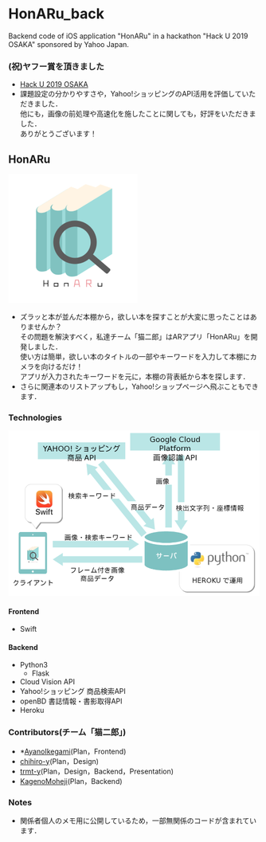 # HonARu_back
Backend code of iOS application "HonARu" in a hackathon "Hack U 2019 OSAKA" sponsored by Yahoo Japan.

### (祝)ヤフー賞を頂きました
- [Hack U 2019 OSAKA](https://hacku.yahoo.co.jp/hacku2019osaka/)  
- 課題設定の分かりやすさや，Yahoo!ショッピングのAPI活用を評価していただきました．  
他にも，画像の前処理や高速化を施したことに関しても，好評をいただきました．  
ありがとうございます！

## HonARu
![logo](https://github.com/KagenoMoheji/HonARu_back/blob/media/images/logo.png)
- ズラッと本が並んだ本棚から，欲しい本を探すことが大変に思ったことはありませんか？  
その問題を解決すべく，私達チーム「猫二郎」はARアプリ「HonARu」を開発しました．  
使い方は簡単，欲しい本のタイトルの一部やキーワードを入力して本棚にカメラを向けるだけ！  
アプリが入力されたキーワードを元に，本棚の背表紙から本を探します．
- さらに関連本のリストアップもし，Yahoo!ショップページへ飛ぶこともできます．

### Technologies
![map](https://github.com/KagenoMoheji/HonARu_back/blob/media/images/map.png)
#### Frontend
- Swift
#### Backend
- Python3
    - Flask
- Cloud Vision API
- Yahoo!ショッピング 商品検索API
- openBD 書誌情報・書影取得API
- Heroku

### Contributors(チーム「猫二郎」)
- *[AyanoIkegami](https://github.com/AyanoIkegami)(Plan，Frontend)
- [chihiro-y](https://github.com/chihiro-y)(Plan，Design)
- [trmt-y](https://github.com/trmt-y)(Plan，Design，Backend，Presentation)
- [KagenoMoheji](https://github.com/KagenoMoheji)(Plan，Backend)

### Notes
- 関係者個人のメモ用に公開しているため，一部無関係のコードが含まれています．
